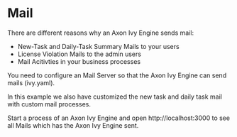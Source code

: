 # Mail

There are different reasons why an Axon Ivy Engine sends mail:

- New-Task and Daily-Task Summary Mails to your users
- License Violation Mails to the admin users
- Mail Acitivties in your business processes

You need to configure an Mail Server so that the Axon Ivy Engine
can send mails (ivy.yaml).

In this example we also have customized the new task and daily task
mail with custom mail processes.

Start a process of an Axon Ivy Engine and open http://localhost:3000
to see all Mails which has the Axon Ivy Engine sent.
